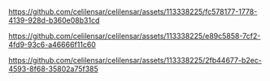

https://github.com/celilensar/celilensar/assets/113338225/fc578177-1778-4139-928d-b360e08b31cd



https://github.com/celilensar/celilensar/assets/113338225/e89c5858-7cf2-4fd9-93c6-a46666f11c60



https://github.com/celilensar/celilensar/assets/113338225/2fb44677-b2ec-4593-8f68-35802a75f385
